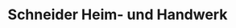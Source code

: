 ---
title: "Schneider Heim- und Handwerk"
url: /kissing/schneider-heim-und-handwerk/
shop: Baumarkt
---